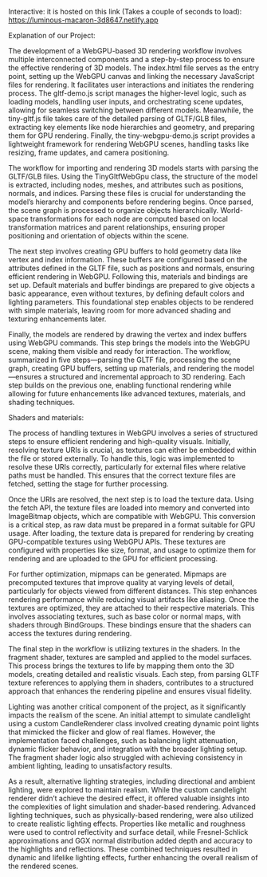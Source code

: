 Interactive: 
it is hosted on this link (Takes a couple of seconds to load): https://luminous-macaron-3d8647.netlify.app


Explanation of our Project:

The development of a WebGPU-based 3D rendering workflow involves multiple interconnected components and a step-by-step process to ensure the effective rendering of 3D models. The index.html file serves as the entry point, setting up the WebGPU canvas and linking the necessary JavaScript files for rendering. It facilitates user interactions and initiates the rendering process. The gltf-demo.js script manages the higher-level logic, such as loading models, handling user inputs, and orchestrating scene updates, allowing for seamless switching between different models. Meanwhile, the tiny-gltf.js file takes care of the detailed parsing of GLTF/GLB files, extracting key elements like node hierarchies and geometry, and preparing them for GPU rendering. Finally, the tiny-webgpu-demo.js script provides a lightweight framework for rendering WebGPU scenes, handling tasks like resizing, frame updates, and camera positioning.

The workflow for importing and rendering 3D models starts with parsing the GLTF/GLB files. Using the TinyGltfWebGpu class, the structure of the model is extracted, including nodes, meshes, and attributes such as positions, normals, and indices. Parsing these files is crucial for understanding the model’s hierarchy and components before rendering begins. Once parsed, the scene graph is processed to organize objects hierarchically. World-space transformations for each node are computed based on local transformation matrices and parent relationships, ensuring proper positioning and orientation of objects within the scene.

The next step involves creating GPU buffers to hold geometry data like vertex and index information. These buffers are configured based on the attributes defined in the GLTF file, such as positions and normals, ensuring efficient rendering in WebGPU. Following this, materials and bindings are set up. Default materials and buffer bindings are prepared to give objects a basic appearance, even without textures, by defining default colors and lighting parameters. This foundational step enables objects to be rendered with simple materials, leaving room for more advanced shading and texturing enhancements later.

Finally, the models are rendered by drawing the vertex and index buffers using WebGPU commands. This step brings the models into the WebGPU scene, making them visible and ready for interaction. The workflow, summarized in five steps—parsing the GLTF file, processing the scene graph, creating GPU buffers, setting up materials, and rendering the model—ensures a structured and incremental approach to 3D rendering. Each step builds on the previous one, enabling functional rendering while allowing for future enhancements like advanced textures, materials, and shading techniques.

Shaders and materials:

The process of handling textures in WebGPU involves a series of structured steps to ensure efficient rendering and high-quality visuals. Initially, resolving texture URIs is crucial, as textures can either be embedded within the file or stored externally. To handle this, logic was implemented to resolve these URIs correctly, particularly for external files where relative paths must be handled. This ensures that the correct texture files are fetched, setting the stage for further processing.

Once the URIs are resolved, the next step is to load the texture data. Using the fetch API, the texture files are loaded into memory and converted into ImageBitmap objects, which are compatible with WebGPU. This conversion is a critical step, as raw data must be prepared in a format suitable for GPU usage. After loading, the texture data is prepared for rendering by creating GPU-compatible textures using WebGPU APIs. These textures are configured with properties like size, format, and usage to optimize them for rendering and are uploaded to the GPU for efficient processing.

For further optimization, mipmaps can be generated. Mipmaps are precomputed textures that improve quality at varying levels of detail, particularly for objects viewed from different distances. This step enhances rendering performance while reducing visual artifacts like aliasing. Once the textures are optimized, they are attached to their respective materials. This involves associating textures, such as base color or normal maps, with shaders through BindGroups. These bindings ensure that the shaders can access the textures during rendering.

The final step in the workflow is utilizing textures in the shaders. In the fragment shader, textures are sampled and applied to the model surfaces. This process brings the textures to life by mapping them onto the 3D models, creating detailed and realistic visuals. Each step, from parsing GLTF texture references to applying them in shaders, contributes to a structured approach that enhances the rendering pipeline and ensures visual fidelity.

Lighting was another critical component of the project, as it significantly impacts the realism of the scene. An initial attempt to simulate candlelight using a custom CandleRenderer class involved creating dynamic point lights that mimicked the flicker and glow of real flames. However, the implementation faced challenges, such as balancing light attenuation, dynamic flicker behavior, and integration with the broader lighting setup. The fragment shader logic also struggled with achieving consistency in ambient lighting, leading to unsatisfactory results.

As a result, alternative lighting strategies, including directional and ambient lighting, were explored to maintain realism. While the custom candlelight renderer didn’t achieve the desired effect, it offered valuable insights into the complexities of light simulation and shader-based rendering. Advanced lighting techniques, such as physically-based rendering, were also utilized to create realistic lighting effects. Properties like metallic and roughness were used to control reflectivity and surface detail, while Fresnel-Schlick approximations and GGX normal distribution added depth and accuracy to the highlights and reflections. These combined techniques resulted in dynamic and lifelike lighting effects, further enhancing the overall realism of the rendered scenes.





